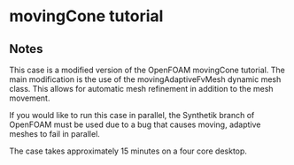 # movingCone tutorial

## Notes

This case is a modified version of the OpenFOAM movingCone tutorial. The main modification is the use of the movingAdaptiveFvMesh dynamic mesh class. This allows for automatic mesh refinement in addition to the mesh movement.

If you would like to run this case in parallel, the Synthetik branch of OpenFOAM must be used due to a bug that causes moving, adaptive meshes to fail in parallel.

The case takes approximately 15 minutes on a four core desktop.
